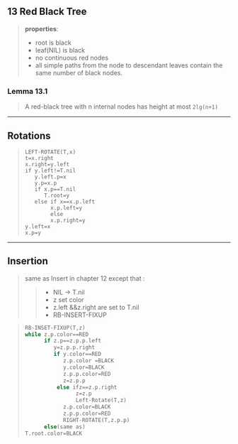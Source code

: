 ## 13 Red  Black Tree

> **properties**:
>
> - root is black
> - leaf(NIL) is black
> - no continuous red nodes
> - all simple paths from the node to descendant leaves contain the same number of black nodes.

### Lemma 13.1

> A red-black tree with n internal nodes has height at most `2lg(n+1)`



***



## Rotations

> ```
> LEFT-ROTATE(T,x)
> t=x.right
> x.right=y.left
> if y.left!=T.nil
>    y.left.p=x
>    y.p=x.p
>    if x.p==T.nil
>       T.root=y
>    else if x==x.p.left
>         x.p.left=y
>         else
>         x.p.right=y
> y.left=x
> x.p=y
> ```



***

## Insertion
> same as Insert in chapter 12 except that :
> > - NIL -> T.nil
> > - z set color
> > - z.left &&z.right are set to T.nil
> > - RB-INSERT-FIXUP

> ```c++
> RB-INSET-FIXUP(T,z)
> while z.p.color==RED
>       if z.p==z.p.p.left
>          y=z.p.p.right
>          if y.color==RED
>             z.p.color =BLACK
>             y.color=BLACK
>             z.p.p.color=RED
>             z=z.p.p
>           else ifz==z.p.right
>                 z=z.p
>                 Left-Rotate(T,z)
>             z.p.color=BLACK
>             z.p.p.color=RED
>             RIGHT-ROTATE(T,z.p.p)
>       else(same as)
> T.root.color=BLACK
> ```
>
> 